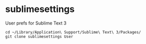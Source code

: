 sublimesettings
===============

User prefs for Sublime Text 3

```
cd ~/Library/Application\ Support/Sublime\ Text\ 3/Packages/
git clone sublimesettings User
```

